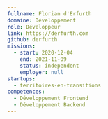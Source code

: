 ```yaml
---
fullname: Florian d'Erfurth
domaine: Développement
role: Développeur
link: https://derfurth.com
github: derfurth
missions:
  - start: 2020-12-04
    end: 2021-11-09
    status: independent
    employer: null
startups:
  - territoires-en-transitions
competences:
  - Développement Frontend
  - Développement Backend
---
```

